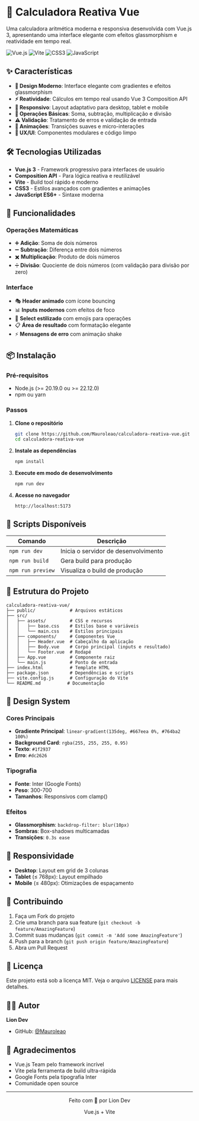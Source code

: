 # 🧮 Calculadora Reativa Vue

Uma calculadora aritmética moderna e responsiva desenvolvida com Vue.js 3, apresentando uma interface elegante com efeitos glassmorphism e reatividade em tempo real.

![Vue.js](https://img.shields.io/badge/Vue.js-4FC08D?style=for-the-badge&logo=vue.js&logoColor=white)
![Vite](https://img.shields.io/badge/Vite-646CFF?style=for-the-badge&logo=vite&logoColor=white)
![CSS3](https://img.shields.io/badge/CSS3-1572B6?style=for-the-badge&logo=css3&logoColor=white)
![JavaScript](https://img.shields.io/badge/JavaScript-F7DF1E?style=for-the-badge&logo=javascript&logoColor=black)

## ✨ Características

- **🎨 Design Moderno**: Interface elegante com gradientes e efeitos glassmorphism
- **⚡ Reatividade**: Cálculos em tempo real usando Vue 3 Composition API
- **📱 Responsivo**: Layout adaptativo para desktop, tablet e mobile
- **🎯 Operações Básicas**: Soma, subtração, multiplicação e divisão
- **⚠️ Validação**: Tratamento de erros e validação de entrada
- **🔄 Animações**: Transições suaves e micro-interações
- **🎨 UX/UI**: Componentes modulares e código limpo

## 🛠️ Tecnologias Utilizadas

- **Vue.js 3** - Framework progressivo para interfaces de usuário
- **Composition API** - Para lógica reativa e reutilizável
- **Vite** - Build tool rápido e moderno
- **CSS3** - Estilos avançados com gradientes e animações
- **JavaScript ES6+** - Sintaxe moderna

## 🚀 Funcionalidades

### Operações Matemáticas
- ➕ **Adição**: Soma de dois números
- ➖ **Subtração**: Diferença entre dois números  
- ✖️ **Multiplicação**: Produto de dois números
- ➗ **Divisão**: Quociente de dois números (com validação para divisão por zero)

### Interface
- 🎭 **Header animado** com ícone bouncing
- 📊 **Inputs modernos** com efeitos de foco
- 🎨 **Select estilizado** com emojis para operações
- 📋 **Área de resultado** com formatação elegante
- ⚡ **Mensagens de erro** com animação shake

## 📦 Instalação

### Pré-requisitos
- Node.js (>= 20.19.0 ou >= 22.12.0)
- npm ou yarn

### Passos

1. **Clone o repositório**
   ```bash
   git clone https://github.com/Mauroleao/calculadora-reativa-vue.git
   cd calculadora-reativa-vue
   ```

2. **Instale as dependências**
   ```bash
   npm install
   ```

3. **Execute em modo de desenvolvimento**
   ```bash
   npm run dev
   ```

4. **Acesse no navegador**
   ```
   http://localhost:5173
   ```

## 🔧 Scripts Disponíveis

| Comando | Descrição |
|---------|-----------|
| `npm run dev` | Inicia o servidor de desenvolvimento |
| `npm run build` | Gera build para produção |
| `npm run preview` | Visualiza o build de produção |

## 📁 Estrutura do Projeto

```
calculadora-reativa-vue/
├── public/             # Arquivos estáticos
├── src/
│   ├── assets/         # CSS e recursos
│   │   ├── base.css    # Estilos base e variáveis
│   │   └── main.css    # Estilos principais
│   ├── components/     # Componentes Vue
│   │   ├── Header.vue  # Cabeçalho da aplicação
│   │   ├── Body.vue    # Corpo principal (inputs e resultado)
│   │   └── Footer.vue  # Rodapé
│   ├── App.vue         # Componente raiz
│   └── main.js         # Ponto de entrada
├── index.html          # Template HTML
├── package.json        # Dependências e scripts
├── vite.config.js      # Configuração do Vite
└── README.md          # Documentação
```

## 🎨 Design System

### Cores Principais
- **Gradiente Principal**: `linear-gradient(135deg, #667eea 0%, #764ba2 100%)`
- **Background Card**: `rgba(255, 255, 255, 0.95)`
- **Texto**: `#1f2937`
- **Erro**: `#dc2626`

### Tipografia
- **Fonte**: Inter (Google Fonts)
- **Peso**: 300-700
- **Tamanhos**: Responsivos com clamp()

### Efeitos
- **Glassmorphism**: `backdrop-filter: blur(10px)`
- **Sombras**: Box-shadows multicamadas
- **Transições**: `0.3s ease`

## 📱 Responsividade

- **Desktop**: Layout em grid de 3 colunas
- **Tablet** (≤ 768px): Layout empilhado
- **Mobile** (≤ 480px): Otimizações de espaçamento

## 🤝 Contribuindo

1. Faça um Fork do projeto
2. Crie uma branch para sua feature (`git checkout -b feature/AmazingFeature`)
3. Commit suas mudanças (`git commit -m 'Add some AmazingFeature'`)
4. Push para a branch (`git push origin feature/AmazingFeature`)
5. Abra um Pull Request

## 📄 Licença

Este projeto está sob a licença MIT. Veja o arquivo [LICENSE](LICENSE) para mais detalhes.

## 👨‍💻 Autor

**Lion Dev**
- GitHub: [@Mauroleao](https://github.com/Mauroleao)

## 🙏 Agradecimentos

- Vue.js Team pelo framework incrível
- Vite pela ferramenta de build ultra-rápida
- Google Fonts pela tipografia Inter
- Comunidade open source

---

<div align="center">
  <p>Feito com 💙 por Lion Dev</p>
  <p>Vue.js + Vite</p>
</div>
